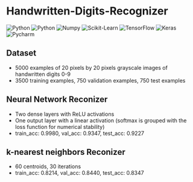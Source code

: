# Handwritten-Digits-Recognizer
<img alt="Python" src="https://img.shields.io/badge/python-%2314354C.svg?style=for-the-badge&logo=python&logoColor=white"/> <img alt="Python" src="https://img.shields.io/badge/numpy-%23013243.svg?style=for-the-badge&logo=numpy&logoColor=white" />  <img alt="Numpy" 
src="https://img.shields.io/badge/scikit--learn-%23F7931E.svg?style=for-the-badge&logo=scikit-learn&logoColor=white" /> <img alt="Scikit-Learn" 
src="https://img.shields.io/badge/TensorFlow-%23FF6F00.svg?style=for-the-badge&logo=TensorFlow&logoColor=white" /> <img alt="TensorFlow" src="https://img.shields.io/badge/Keras-%23D00000.svg?style=for-the-badge&logo=Keras&logoColor=white"/> <img alt="Keras" 
src="https://img.shields.io/badge/pycharm-143?style=for-the-badge&logo=pycharm&logoColor=black&color=00b35a&labelColor=00b35a" /> <img alt="Pycharm" 
src="https://img.shields.io/badge/Jupyter-%23F37626.svg?style=for-the-badge&logo=Jupyter&logoColor=white" /> 
 


## Dataset
- 5000 examples of 20 pixels by 20 pixels grayscale images of handwritten digits 0-9
- 3500 training examples, 750 validation examples, 750 test examples

## Neural Network Reconizer 
- Two dense layers with ReLU activations
- One output layer with a linear activation (softmax is grouped with the loss function for numerical stability)
- train_acc: 0.9980, val_acc: 0.9347, test_acc: 0.9227

## k-nearest neighbors Reconizer
- 60 centroids, 30 iterations
- train_acc: 0.8214, val_acc: 0.8440, test_acc: 0.8347
